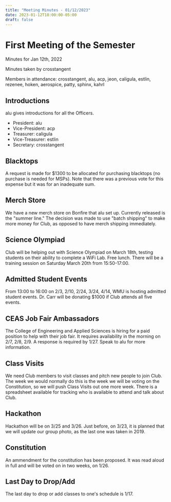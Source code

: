 ```yaml
---
title: "Meeting Minutes - 01/12/2023"
date: 2023-01-12T18:00:00-05:00
draft: false
---
```


# First Meeting of the Semester

Minutes for Jan 12th, 2022

Minutes taken by crosstangent

Members in attendance: crosstangent, alu, acp, jeon, caligula, estlin, rezenee, hoken, aerospice, patty, sphinx, kahrl

## Introductions

alu gives introductions for all the Officers.
 * President: alu
 * Vice-President: acp
 * Treasurer: caligula
 * Vice-Treasurer: estlin
 * Secretary: crosstangent

## Blacktops

A request is made for $1300 to be allocated for purchasing blacktops (no purchase is needed for MSPs). Note that there was a previous vote for this expense but it was for an inadequate sum.

## Merch Store

We have a new merch store on Bonfire that alu set up. Currently released is the "summer line." The decision was made to use "batch shipping" to make more money for Club, as opposed to have merch shipping immediately.

## Science Olympiad

Club will be helping out with Science Olympiad on March 18th, testing students on their ability to complete a WiFi Lab. Free lunch. There will be a training session on Saturday March 20th from 15:50-17:00.

## Admitted Student Events

From 13:00 to 16:00 on 2/3, 2/10, 2/24, 3/24, 4/14, WMU is hosting admitted student events. Dr. Carr will be donating $1000 if Club attends all five events.

## CEAS Job Fair Ambassadors

The College of Engineering and Applied Sciences is hiring for a paid position to help with their job fair. It requires availability in the morning on 2/7, 2/8, 2/9. A response is required by 1/27. Speak to alu for more information.

## Class Visits

We need Club members to visit classes and pitch new people to join Club. The week we would normally do this is the week we will be voting on the Constitution, so we will push Class Visits out one more week. There is a spreadsheet available for tracking who is available to attend and talk about Club.

## Hackathon

Hackathon will be on 3/25 and 3/26. Just before, on 3/23, it is planned that we will update our group photo, as the last one was taken in 2019.

## Constitution

An ammendment for the constitution has been proposed. It was read aloud in full and will be voted on in two weeks, on 1/26.

## Last Day to Drop/Add

The last day to drop or add classes to one's schedule is 1/17.
